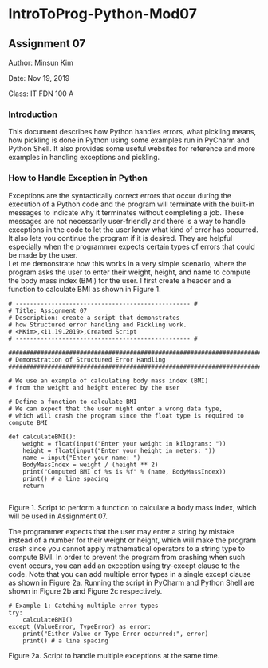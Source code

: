 # IntroToProg-Python-Mod07

## Assignment 07
Author: Minsun Kim

Date: Nov 19, 2019

Class: IT FDN 100 A

### Introduction
This document describes how Python handles errors, what pickling means, how pickling is done in Python using some examples run in PyCharm and Python Shell.  It also provides some useful websites for reference and more examples in handling exceptions and pickling.

### How to Handle Exception in Python
Exceptions are the syntactically correct errors that occur during the execution of a Python code and the program will terminate with the built-in messages to indicate why it terminates without completing a job.  These messages are not necessarily user-friendly and there is a way to handle exceptions in the code to let the user know what kind of error has occurred. It also lets you continue the program if it is desired.  They are helpful especially when the programmer expects certain types of errors that could be made by the user.  
Let me demonstrate how this works in a very simple scenario, where the program asks the user to enter their weight, height, and name to compute the body mass index (BMI) for the user. I first create a header and a function to calculate BMI as shown in Figure 1.
```
# ------------------------------------------------- #
# Title: Assignment 07
# Description: create a script that demonstrates
# how Structured error handling and Pickling work.
# <MKim>,<11.19.2019>,Created Script
# ------------------------------------------------- #

##################################################################################
# Demonstration of Structured Error Handling
##################################################################################

# We use an example of calculating body mass index (BMI)
# from the weight and height entered by the user

# Define a function to calculate BMI
# We can expect that the user might enter a wrong data type,
# which will crash the program since the float type is required to compute BMI

def calculateBMI():
    weight = float(input("Enter your weight in kilograms: "))
    height = float(input("Enter your height in meters: "))
    name = input("Enter your name: ")
    BodyMassIndex = weight / (height ** 2)
    print("Computed BMI of %s is %f" % (name, BodyMassIndex))
    print() # a line spacing
    return
    
```

Figure 1. Script to perform a function to calculate a body mass index, which will be used in Assignment 07.

The programmer expects that the user may enter a string by mistake instead of a number for their weight or height, which will make the program crash since you cannot apply mathematical operators to a string type to compute BMI. In order to prevent the program from crashing when such event occurs, you can add an exception using try-except clause to the code.  Note that you can add multiple error types in a single except clause as shown in Figure 2a. Running the script in PyCharm and Python Shell are shown in Figure 2b and Figure 2c respectively.

```
# Example 1: Catching multiple error types
try:
    calculateBMI()
except (ValueError, TypeError) as error:
    print("Either Value or Type Error occurred:", error)
    print() # a line spacing
```
Figure 2a. Script to handle multiple exceptions at the same time.



